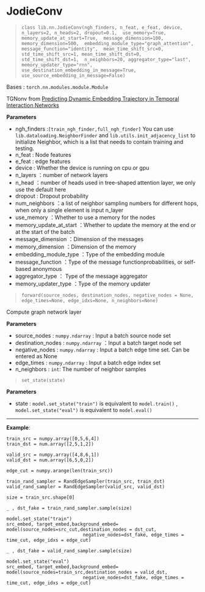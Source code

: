 # JodieConv

> `class lib.nn.JodieConv(ngh_finders, n_feat, e_feat, device, n_layers=2, n_heads=2, dropout=0.1,  use_memory=True, memory_update_at_start=True,  message_dimension=100, memory_dimension=500,  embedding_module_type="graph_attention", message_function="identity",  mean_time_shift_src=0, std_time_shift_src=1, mean_time_shift_dst=0, std_time_shift_dst=1,  n_neighbors=20, aggregator_type="last", memory_updater_type="rnn",  use_destination_embedding_in_message=True, use_source_embedding_in_message=False)`

Bases : `torch.nn.modules.module.Module`

TGNonv from [Predicting Dynamic Embedding Trajectory in Temporal Interaction Networks](https://arxiv.org/abs/1908.01207)

**Parameters**

- ngh_finders :`[train_ngh_finder,full_ngh_finder]` You can use `lib.dataloading.NeighborFinder` and `lib.utils.init_adjacency_list` to initialize Neighbor, which is a list that needs to contain training and testing.
- n_feat : Node features
- e_feat : edge features
- device : Whether the device is running on cpu or gpu
- n_layers ：number of network layers
- n_head ：number of heads used in tree-shaped attention layer, we only use the default here
- dropout : Dropout probability
- num_neighbors ：a list of neighbor sampling numbers for different hops, when only a single element is input n_layer
- use_memory ：Whether to use a memory for the nodes
- memory_update_at_start ：Whether to update the memory at the end or at the start of the batch
- message_dimension ：Dimension of the messages
- memory_dimension ：Dimension of the memory
- embedding_module_type ：Type of the embedding module
- message_function ：Type of the message functionprobabilities, or self-based anonymous
- aggregator_type ： Type of the message aggregator
- memory_updater_type ：Type of the memory updater

> `forward(source_nodes, destination_nodes, negative_nodes = None, edge_times=None, edge_idxs=None, n_neighbors=None)`

Compute graph network layer

**Parameters**

- source_nodes : `numpy.ndarray` : Input a batch source node set
- destination_nodes : `numpy.ndarray` ：Input a batch target node set
- negative_nodes : `numpy.ndarray` : Input a batch edge time set. Can be entered as None
- edge_times : `numpy.ndarray` : Input a batch edge index set
- n_neighbors : `int`: The number of neighbor samples

> `set_state(state)`

**Parameters**

- state : `model.set_state("train")` is equivalent to `model.train()` , `model.set_state("eval")` is equivalent to `model.eval()`

---

**Example**:

```
train_src = numpy.array([0,5,6,4])
train_dst = num.array([2,5,1,2])

valid_src = numpy.array([4,8,6,1])
valid_dst = num.array([6,5,0,2])

edge_cut = numpy.arange(len(train_src))

train_rand_sampler = RandEdgeSampler(train_src, train_dst)
valid_rand_sampler = RandEdgeSampler(valid_src, valid_dst)

size = train_src.shape[0]

_ , dst_fake = train_rand_sampler.sample(size)

model.set_state("train")
src_embed, target_embed,background_embed= model(source_nodes=src_cut,destination_nodes = dst_cut,
                            negative_nodes=dst_fake, edge_times = time_cut, edge_idxs = edge_cut)

_ , dst_fake = valid_rand_sampler.sample(size)

model.set_state("eval")
src_embed, target_embed,background_embed= model(source_nodes=train_src,destination_nodes = valid_dst,
                            negative_nodes=dst_fake, edge_times = time_cut, edge_idxs = edge_cut)
```
